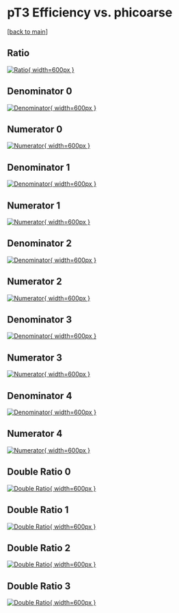 # pT3 Efficiency vs. phicoarse

[[back to main](./)]



## Ratio

[![Ratio](../mtv/var/pT3_base_11_-1_eff_phicoarse.png){ width=600px }](../mtv/var/pT3_base_11_-1_eff_phicoarse.pdf)

## Denominator 0

[![Denominator](../mtv/den/pT3_base_11_-1_eff_phicoarse_den0.png){ width=600px }](../mtv/den/pT3_base_11_-1_eff_phicoarse_den0.pdf)

## Numerator 0

[![Numerator](../mtv/num/pT3_base_11_-1_eff_phicoarse_num0.png){ width=600px }](../mtv/num/pT3_base_11_-1_eff_phicoarse_num0.pdf)

## Denominator 1

[![Denominator](../mtv/den/pT3_base_11_-1_eff_phicoarse_den1.png){ width=600px }](../mtv/den/pT3_base_11_-1_eff_phicoarse_den1.pdf)

## Numerator 1

[![Numerator](../mtv/num/pT3_base_11_-1_eff_phicoarse_num1.png){ width=600px }](../mtv/num/pT3_base_11_-1_eff_phicoarse_num1.pdf)

## Denominator 2

[![Denominator](../mtv/den/pT3_base_11_-1_eff_phicoarse_den2.png){ width=600px }](../mtv/den/pT3_base_11_-1_eff_phicoarse_den2.pdf)

## Numerator 2

[![Numerator](../mtv/num/pT3_base_11_-1_eff_phicoarse_num2.png){ width=600px }](../mtv/num/pT3_base_11_-1_eff_phicoarse_num2.pdf)

## Denominator 3

[![Denominator](../mtv/den/pT3_base_11_-1_eff_phicoarse_den3.png){ width=600px }](../mtv/den/pT3_base_11_-1_eff_phicoarse_den3.pdf)

## Numerator 3

[![Numerator](../mtv/num/pT3_base_11_-1_eff_phicoarse_num3.png){ width=600px }](../mtv/num/pT3_base_11_-1_eff_phicoarse_num3.pdf)

## Denominator 4

[![Denominator](../mtv/den/pT3_base_11_-1_eff_phicoarse_den4.png){ width=600px }](../mtv/den/pT3_base_11_-1_eff_phicoarse_den4.pdf)

## Numerator 4

[![Numerator](../mtv/num/pT3_base_11_-1_eff_phicoarse_num4.png){ width=600px }](../mtv/num/pT3_base_11_-1_eff_phicoarse_num4.pdf)

## Double Ratio 0

[![Double Ratio](../mtv/ratio/pT3_base_11_-1_eff_phicoarse_ratio0.png){ width=600px }](../mtv/ratio/pT3_base_11_-1_eff_phicoarse_ratio0.pdf)

## Double Ratio 1

[![Double Ratio](../mtv/ratio/pT3_base_11_-1_eff_phicoarse_ratio1.png){ width=600px }](../mtv/ratio/pT3_base_11_-1_eff_phicoarse_ratio1.pdf)

## Double Ratio 2

[![Double Ratio](../mtv/ratio/pT3_base_11_-1_eff_phicoarse_ratio2.png){ width=600px }](../mtv/ratio/pT3_base_11_-1_eff_phicoarse_ratio2.pdf)

## Double Ratio 3

[![Double Ratio](../mtv/ratio/pT3_base_11_-1_eff_phicoarse_ratio3.png){ width=600px }](../mtv/ratio/pT3_base_11_-1_eff_phicoarse_ratio3.pdf)

